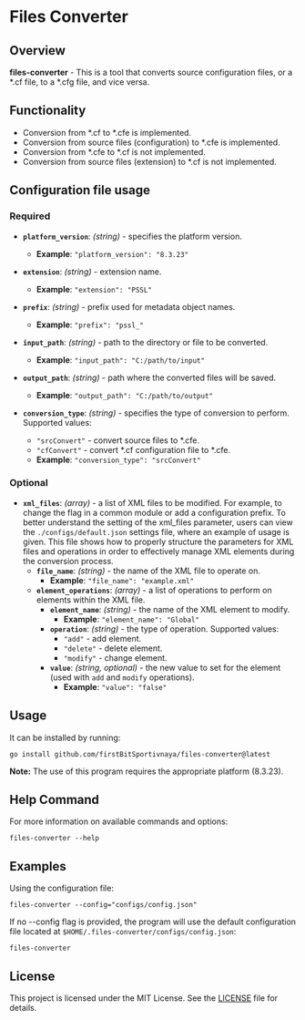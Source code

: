 # Files Converter

## Overview

**files-converter** - This is a tool that converts source configuration files, or a *.cf file, to a *.cfg file, and vice versa.

## Functionality

- Conversion from *.cf to *.cfe is implemented.
- Conversion from source files (configuration) to *.cfe is implemented.
- Conversion from *.cfe to *.cf is not implemented.
- Conversion from source files (extension) to *.cf is not implemented.

## Configuration file usage

### Required

- **`platform_version`**: *(string)* - specifies the platform version.
  - **Example**: `"platform_version": "8.3.23"`

- **`extension`**: *(string)* - extension name.
  - **Example**: `"extension": "PSSL"`

- **`prefix`**: *(string)* - prefix used for metadata object names.
  - **Example**: `"prefix": "pssl_"`

- **`input_path`**: *(string)* - path to the directory or file to be converted.
  - **Example**: `"input_path": "C:/path/to/input"`

- **`output_path`**: *(string)* - path where the converted files will be saved.
  - **Example**: `"output_path": "C:/path/to/output"`

- **`conversion_type`**: *(string)* - specifies the type of conversion to perform. Supported values:
  - `"srcConvert"` - convert source files to *.cfe.
  - `"cfConvert"` - convert *.cf configuration file to *.cfe.
  - **Example**: `"conversion_type": "srcConvert"`

### Optional

- **`xml_files`**: *(array)* - a list of XML files to be modified. For example, to change the flag in a common module or add a configuration prefix. To better understand the setting of the xml_files parameter, users can view the `./configs/default.json` settings file, where an example of usage is given. This file shows how to properly structure the parameters for XML files and operations in order to effectively manage XML elements during the conversion process.
  - **`file_name`**: *(string)* - the name of the XML file to operate on.
    - **Example**: `"file_name": "example.xml"`
  - **`element_operations`**: *(array)* - a list of operations to perform on elements within the XML file.
    - **`element_name`**: *(string)* - the name of the XML element to modify.
      - **Example**: `"element_name": "Global"`
    - **`operation`**: *(string)* - the type of operation. Supported values: 
      - `"add"` - add element.
      - `"delete"` - delete element.
      - `"modify"` - change element.
    - **`value`**: *(string, optional)* - the new value to set for the element (used with `add` and `modify` operations).
      - **Example**: `"value": "false"`

## Usage

It can be installed by running:

``` shell
go install github.com/firstBitSportivnaya/files-converter@latest
```

**Note:**  The use of this program requires the appropriate platform (8.3.23).

## Help Command

For more information on available commands and options:

``` shell
files-converter --help
```

## Examples

Using the configuration file:

``` shell
files-converter --config="configs/config.json"
```

If no --config flag is provided, the program will use the default configuration file located at `$HOME/.files-converter/configs/config.json`:

``` shell
files-converter
```

## License

This project is licensed under the MIT License. See the [LICENSE](LICENSE) file for details.
